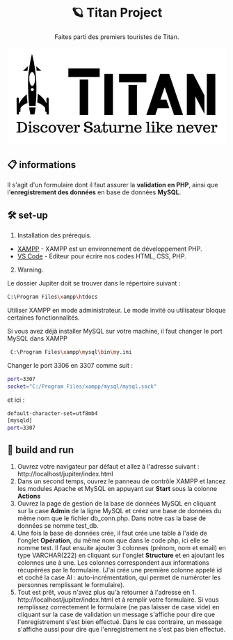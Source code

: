 <h1 align="center">
  🪐 Titan Project
</h1>
<p align="center">
  Faites parti des premiers touristes de Titan.
</p>

<p align="center">
  <img src ="/Jupiter/images/titan.jpg">
</p>

## 📋 informations

Il s'agit d'un formulaire dont il faut assurer la **validation en PHP**, ainsi que l'**enregistrement des données** en base de données **MySQL**.


## 🛠 set-up

1. Installation des prérequis.

- [XAMPP](https://www.apachefriends.org/index.html) - XAMPP est un environnement de développement PHP.
- [VS Code](https://code.visualstudio.com/) - Editeur pour écrire nos codes HTML, CSS, PHP.

2. Warning.

Le dossier Jupiter doit se trouver dans le répertoire suivant :

  ```sh
  C:\Program Files\xampp\htdocs
  ```

Utiliser XAMPP en mode administrateur. Le mode invité ou utilisateur bloque certaines fonctionnalités.

Si vous avez déjà installer MySQL sur votre machine, il faut changer le port MySQL dans XAMPP

   ```sh
    C:\Program Files\xampp\mysql\bin\my.ini
   ```
Changer le port 3306 en 3307 comme suit :

  ```sh
  port=3307
  socket="C:/Program Files/xampp/mysql/mysql.sock"
  ```

et ici :

  ```sh
  default-character-set=utf8mb4
  [mysqld]
  port=3307
  ```

## 🚀 build and run

1. Ouvrez votre navigateur par défaut et allez à l'adresse suivant : http://localhost/jupiter/index.html
2. Dans un second temps, ouvrez le panneau de contrôle XAMPP et lancez les modules Apache et MySQL en appuyant sur **Start** sous la colonne **Actions**
3. Ouvrez la page de gestion de la base de données MySQL en cliquant sur la case **Admin** de la ligne MySQL et créez une base de données du même nom que le fichier db_conn.php. Dans notre cas la base de données se nomme test_db.
4. Une fois la base de données crée, il faut crée une table à l'aide de l'onglet **Opération**, du même nom que dans le code php, ici elle se nomme test. Il faut ensuite ajouter 3 colonnes (prénom, nom et email) en type VARCHAR(222) en cliquant sur l'onglet **Structure** et en ajoutant les colonnes une à une. Les colonnes correspondent aux informations récupérées par le formulaire. (J'ai crée une première colonne appelé id et coché la case AI : auto-incrémentation, qui permet de numéroter les personnes remplissant le formulaire).
5. Tout est prêt, vous n'avez plus qu'à retourner à l'adresse en 1. http://localhost/jupiter/index.html et à remplir votre formulaire. Si vous remplissez correctement le formulaire (ne pas laisser de case vide) en cliquant sur la case de validation un message s'affiche pour dire que l'enregistrement s'est bien effectué. Dans le cas contraire, un message s'affiche aussi pour dire que l'enregistrement ne s'est pas bien effectué.

